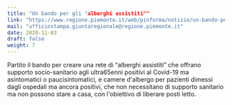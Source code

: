 ```yaml
---
title: "Un bando per gli "alberghi assistiti""
link: "https://www.regione.piemonte.it/web/pinforma/notizie/un-bando-per-gli-alberghi-assistiti"
mail: "ufficiostampa.giuntaregionale@regione.piemonte.it"
date: 2020-11-03
draft: false
weight: 7
---
```


Partito il bando per creare una rete di “alberghi assistiti” che offrano supporto socio-sanitario agli ultra65enni positivi al Covid-19 ma asintomatici o paucisintomatici, e camere d'albergo per pazienti dimessi dagli ospedali ma ancora positivi, che non necessitano di supporto sanitario ma non possono stare a casa, con l'obiettivo di liberare posti letto.
